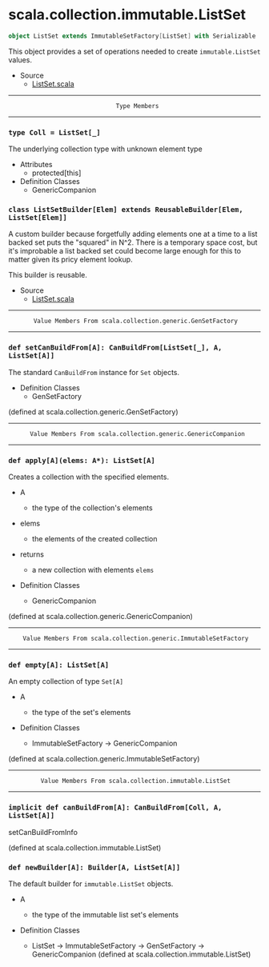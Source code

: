
#                      scala.collection.immutable.ListSet                      #

```scala
object ListSet extends ImmutableSetFactory[ListSet] with Serializable
```

This object provides a set of operations needed to create `immutable.ListSet`
values.

* Source
  * [ListSet.scala](https://github.com/scala/scala/tree/6d09a1ba5f/src/library/scala/collection/immutable/ListSet.scala#L1)


--------------------------------------------------------------------------------
                                  Type Members
--------------------------------------------------------------------------------


### `type Coll = ListSet[_]`                                                 ###

The underlying collection type with unknown element type

* Attributes
  * protected[this]
* Definition Classes
  * GenericCompanion


### `class ListSetBuilder[Elem] extends ReusableBuilder[Elem, ListSet[Elem]]` ###

A custom builder because forgetfully adding elements one at a time to a list
backed set puts the "squared" in N^2. There is a temporary space cost, but it's
improbable a list backed set could become large enough for this to matter given
its pricy element lookup.

This builder is reusable.

* Source
  * [ListSet.scala](https://github.com/scala/scala/tree/6d09a1ba5f/src/library/scala/collection/immutable/ListSet.scala#L1)


--------------------------------------------------------------------------------
           Value Members From scala.collection.generic.GenSetFactory
--------------------------------------------------------------------------------


### `def setCanBuildFrom[A]: CanBuildFrom[ListSet[_], A, ListSet[A]]`        ###

The standard `CanBuildFrom` instance for `Set` objects.

* Definition Classes
  * GenSetFactory

(defined at scala.collection.generic.GenSetFactory)


--------------------------------------------------------------------------------
          Value Members From scala.collection.generic.GenericCompanion
--------------------------------------------------------------------------------


### `def apply[A](elems: A*): ListSet[A]`                                    ###

Creates a collection with the specified elements.

* A
  * the type of the collection's elements
* elems
  * the elements of the created collection
* returns
  * a new collection with elements `elems`

* Definition Classes
  * GenericCompanion

(defined at scala.collection.generic.GenericCompanion)


--------------------------------------------------------------------------------
        Value Members From scala.collection.generic.ImmutableSetFactory
--------------------------------------------------------------------------------


### `def empty[A]: ListSet[A]`                                               ###

An empty collection of type `Set[A]`

* A
  * the type of the set's elements

* Definition Classes
  * ImmutableSetFactory → GenericCompanion

(defined at scala.collection.generic.ImmutableSetFactory)


--------------------------------------------------------------------------------
             Value Members From scala.collection.immutable.ListSet
--------------------------------------------------------------------------------


### `implicit def canBuildFrom[A]: CanBuildFrom[Coll, A, ListSet[A]]`        ###

setCanBuildFromInfo

(defined at scala.collection.immutable.ListSet)


### `def newBuilder[A]: Builder[A, ListSet[A]]`                              ###

The default builder for `immutable.ListSet` objects.

* A
  * the type of the immutable list set's elements

* Definition Classes
  * ListSet → ImmutableSetFactory → GenSetFactory → GenericCompanion
(defined at scala.collection.immutable.ListSet)
